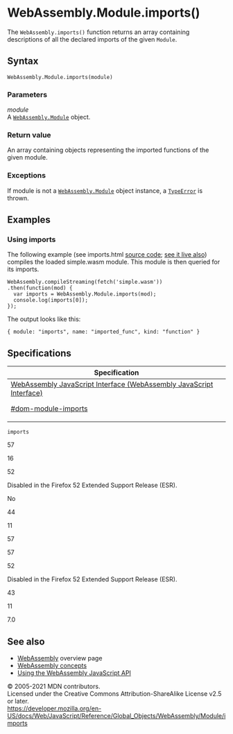 # WebAssembly.Module.imports()

The `WebAssembly.imports()` function returns an array containing descriptions of all the declared imports of the given `Module`.

## Syntax

    WebAssembly.Module.imports(module)

### Parameters

_module_  
A [`WebAssembly.Module`](../module) object.

### Return value

An array containing objects representing the imported functions of the given module.

### Exceptions

If module is not a [`WebAssembly.Module`](../module) object instance, a [`TypeError`](../../typeerror) is thrown.

## Examples

### Using imports

The following example (see imports.html [source code](https://github.com/mdn/webassembly-examples/blob/master/js-api-examples/imports.html); [see it live also](https://mdn.github.io/webassembly-examples/js-api-examples/imports.html)) compiles the loaded simple.wasm module. This module is then queried for its imports.

    WebAssembly.compileStreaming(fetch('simple.wasm'))
    .then(function(mod) {
      var imports = WebAssembly.Module.imports(mod);
      console.log(imports[0]);
    });

The output looks like this:

    { module: "imports", name: "imported_func", kind: "function" }

## Specifications

<table><thead><tr class="header"><th>Specification</th></tr></thead><tbody><tr class="odd"><td><a href="https://webassembly.github.io/spec/js-api/#dom-module-imports">WebAssembly JavaScript Interface (WebAssembly JavaScript Interface) 
<br/>

<span class="small">#dom-module-imports</span></a></td></tr></tbody></table>

`imports`

57

16

52

Disabled in the Firefox 52 Extended Support Release (ESR).

No

44

11

57

57

52

Disabled in the Firefox 52 Extended Support Release (ESR).

43

11

7.0

## See also

-   [WebAssembly](https://developer.mozilla.org/en-US/docs/WebAssembly) overview page
-   [WebAssembly concepts](https://developer.mozilla.org/en-US/docs/WebAssembly/Concepts)
-   [Using the WebAssembly JavaScript API](https://developer.mozilla.org/en-US/docs/WebAssembly/Using_the_JavaScript_API)

© 2005-2021 MDN contributors.  
Licensed under the Creative Commons Attribution-ShareAlike License v2.5 or later.  
<a href="https://developer.mozilla.org/en-US/docs/Web/JavaScript/Reference/Global_Objects/WebAssembly/Module/imports" class="_attribution-link">https://developer.mozilla.org/en-US/docs/Web/JavaScript/Reference/Global_Objects/WebAssembly/Module/imports</a>
